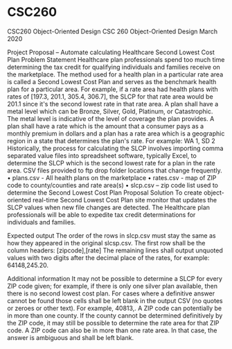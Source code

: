 # CSC260
CSC260 Object-Oriented Design
CSC 260 Object-Oriented Design
March 2020

Project Proposal – Automate calculating Healthcare Second Lowest Cost Plan
Problem Statement
Healthcare plan professionals spend too much time determining the tax credit for qualifying individuals and families receive on the marketplace.  The method used for a health plan in a particular rate area is called a Second Lowest Cost Plan and serves as the benchmark health plan for a particular area.
For example, if a rate area had health plans with rates of [197.3, 201.1, 305.4, 306.7], the SLCP for that rate area would be 201.1 since it's the second lowest rate in that rate area.
A plan shall have a metal level which can be Bronze, Silver, Gold, Platinum, or Catastrophic. The metal level is indicative of the level of coverage the plan provides. 
A plan shall have a rate which is the amount that a consumer pays as a monthly premium in dollars and a plan has a rate area which is a geographic region in a state that determines the plan's rate.  For example: WA 1, SD 2
Historically, the process for calculating the SLCP involves importing comma separated value files into spreadsheet software, typically Excel, to determine the SLCP which is the second lowest rate for a plan in the rate area.
CSV files provided to ftp drop folder locations that change frequently.
•	plans.csv - All health plans on the marketplace
•	rates.csv - map of ZIP code to county/counties and rate area(s)
•	slcp.csv – zip code list used to determine the Second Lowest Cost Plan
Proposal Solution
To create object-oriented real-time Second Lowest Cost Plan site monitor that updates the SLCP values when new file changes are detected.  The Healthcare plan professionals will be able to expedite tax credit determinations for individuals and families. 

Expected output
The order of the rows in slcp.csv must stay the same as how they appeared in the original slcsp.csv. The first row shall be the column headers: [zipcode],[rate] The remaining lines shall output unquoted values with two digits after the decimal place of the rates, for example: 64148,245.20.

Additional information
It may not be possible to determine a SLCP for every ZIP code given; for example, if there is only one silver plan available, then there is no second lowest cost plan. For cases where a definitive answer cannot be found those cells shall be left blank in the output CSV (no quotes or zeroes or other text). For example, 40813,. A ZIP code can potentially be in more than one county. If the county cannot be determined definitively by the ZIP code, it may still be possible to determine the rate area for that ZIP code. A ZIP code can also be in more than one rate area. In that case, the answer is ambiguous and shall be left blank.
